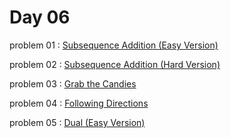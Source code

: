 # Day 06

problem 01 : [ Subsequence Addition (Easy Version) ](https://codeforces.com/contest/1807/problem/G1)

problem 02 : [ Subsequence Addition (Hard Version) ](https://codeforces.com/contest/1807/problem/G2)

problem 03 : [ Grab the Candies ](https://codeforces.com/contest/1807/problem/B)

problem 04 : [ Following Directions ](https://codeforces.com/contest/1791/problem/B)

problem 05 : [ Dual (Easy Version) ](https://codeforces.com/contest/1855/problem/C1)


